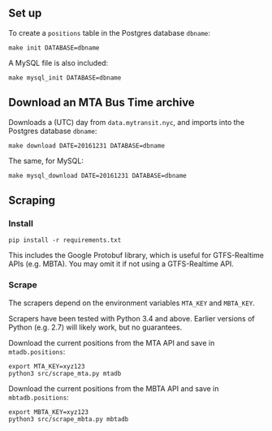 ## Set up

To create a `positions` table in the Postgres database `dbname`:
```
make init DATABASE=dbname
```

A MySQL file is also included:
```
make mysql_init DATABASE=dbname
```

## Download an MTA Bus Time archive

Downloads a (UTC) day from `data.mytransit.nyc`, and imports into the Postgres database `dbname`:
```
make download DATE=20161231 DATABASE=dbname
```

The same, for MySQL:
```
make mysql_download DATE=20161231 DATABASE=dbname
```

## Scraping

### Install

```
pip install -r requirements.txt
```
This includes the Google Protobuf library, which is useful for GTFS-Realtime APIs (e.g. MBTA). You may omit it if not using a GTFS-Realtime API.

### Scrape

The scrapers depend on the environment variables `MTA_KEY` and `MBTA_KEY`.

Scrapers have been tested with Python 3.4 and above. Earlier versions of Python (e.g. 2.7) will likely work, but no guarantees.

Download the current positions from the MTA API and save in `mtadb.positions`:
```
export MTA_KEY=xyz123
python3 src/scrape_mta.py mtadb
```

Download the current positions from the MBTA API and save in `mbtadb.positions`:
```
export MBTA_KEY=xyz123
python3 src/scrape_mbta.py mbtadb
```
